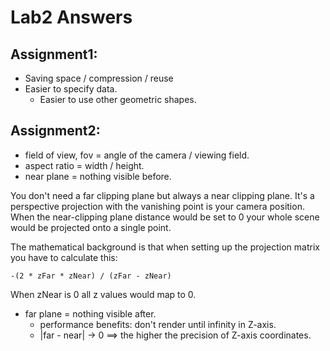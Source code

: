 # Lab2 Answers

## Assignment1: 

+ Saving space / compression / reuse
+ Easier to specify data.
    * Easier to use other geometric shapes.

## Assignment2:

+ field of view, fov = angle of the camera / viewing field.
+ aspect ratio = width / height.
+ near plane = nothing visible before.
    
You don't need a far clipping plane but always a near clipping plane. It's a perspective projection with the vanishing point is your camera position. When the near-clipping plane distance would be set to 0 your whole scene would be projected onto a single point.

The mathematical background is that when setting up the projection matrix you have to calculate this:

    -(2 * zFar * zNear) / (zFar - zNear)

When zNear is 0 all z values would map to 0.

+ far plane = nothing visible after.
    * performance benefits: don't render until infinity in Z-axis.
    * |far - near| -> 0    ==>  the higher the precision of Z-axis coordinates.

